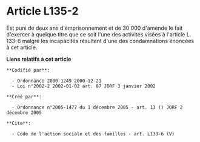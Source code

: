 # Article L135-2

Est puni de deux ans d'emprisonnement et de 30 000 d'amende le fait d'exercer à quelque titre que ce soit l'une des activités
visées à l'article L. 133-6 malgré les incapacités résultant d'une des condamnations énoncées à cet article.

**Liens relatifs à cet article**

	**Codifié par**:

	  - Ordonnance 2000-1249 2000-12-21
	  - Loi n°2002-2 2002-01-02 art. 87 JORF 3 janvier 2002

	**Créé par**:

	  - Ordonnance n°2005-1477 du 1 décembre 2005 - art. 13 () JORF 2 décembre 2005

	**Cite**:

	  - Code de l'action sociale et des familles - art. L133-6 (V)
